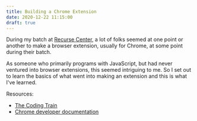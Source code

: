 ```yaml
---
title: Building a Chrome Extension
date: 2020-12-22 11:15:00
draft: true
---
```


During my batch at [Recurse Center](https://www.recurse.com/), a lot of folks seemed at one point or another to make a browser extension, usually for Chrome, at some point during their batch. 

As someone who primarily programs with JavaScript, but had never ventured into browser extensions, this seemed intriguing to me. So I set out to learn the basics of what went into making an extension and this is what I've learned. 

Resources:
* [The Coding Train](https://shiffman.net/a2z/chrome-ext/)
* [Chrome developer documentation](https://developer.chrome.com/docs/extensions/mv2/devguide/)
